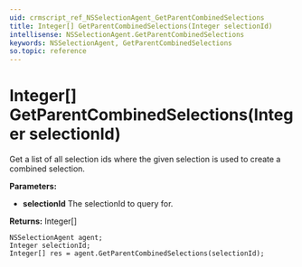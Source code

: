 ```yaml
---
uid: crmscript_ref_NSSelectionAgent_GetParentCombinedSelections
title: Integer[] GetParentCombinedSelections(Integer selectionId)
intellisense: NSSelectionAgent.GetParentCombinedSelections
keywords: NSSelectionAgent, GetParentCombinedSelections
so.topic: reference
---
```


# Integer[] GetParentCombinedSelections(Integer selectionId)

Get a list of all selection ids where the given selection is used to create a combined selection.

**Parameters:**
 - **selectionId** The selectionId to query for.

**Returns:** Integer[]

```crmscript
NSSelectionAgent agent;
Integer selectionId;
Integer[] res = agent.GetParentCombinedSelections(selectionId);
```


